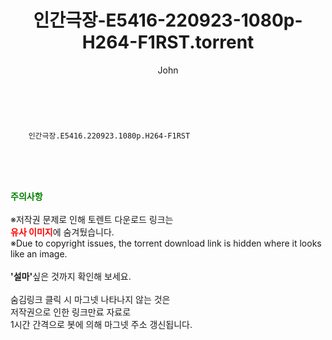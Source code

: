﻿---
layout: post
title:  "    인간극장-E5416-220923-1080p-H264-F1RST.torrent"
author: John
categories: [ TV ]
tags: [  ]
image:  
description: "    인간극장-E5416-220923-1080p-H264-F1RST torrent 정보 공유"
toc: true
toc_sticky: true
---

<br>

        인간극장.E5416.220923.1080p.H264-F1RST  
    
<br><br><br>
<p data-ke-size="size16"><b><span style="color: green;">주의사항</span></b><br /><br />※저작권 문제로 인해 토렌트 다운로드 링크는<br /><b><span style="color: red;">유사 이미지</span></b>에 숨겨뒀습니다.<br />※Due to copyright issues, the torrent download link is hidden where it looks like an image.<br /><br /><b>'설마'</b>싶은 것까지 확인해 보세요.<br /><br />숨김링크 클릭 시 마그넷 나타나지 않는 것은<br />저작권으로 인한 링크만료 자료로<br />1시간 간격으로 봇에 의해 마그넷 주소 갱신됩니다.</p>
